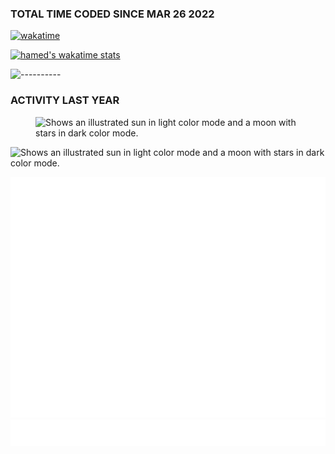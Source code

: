 
### TOTAL TIME CODED SINCE MAR 26 2022

[![wakatime](https://wakatime.com/badge/user/bfde19da-b988-4de7-a13e-78c42df235f6.svg?style=default)](https://wakatime.com/@bfde19da-b988-4de7-a13e-78c42df235f6)

<!-- <a href="https://wakatime.com"><img src="https://wakatime.com/share/@hamedprog/3f51a2a6-8e68-480b-9d2c-c3f7fe1ce199.png" width="400" height="300"/></a> -->

[![hamed's wakatime stats](https://github-readme-stats.vercel.app/api/wakatime?username=hamedprog&layout=compact&theme=radical&hide=Other)](https://github.com/anuraghazra/github-readme-stats)

![----------](https://user-images.githubusercontent.com/53900/182992715-aa63e421-170b-41cf-8f95-82fe4b0846c2.png)

### ACTIVITY LAST YEAR
<figure>
  <source media="(prefers-color-scheme: light)" srcset="https://wakatime.com/share/@hamedprog/4fb1a205-e65c-4da8-b13b-06310c999d2a.svg">
  <img alt="Shows an illustrated sun in light color mode and a moon with stars in dark color mode." src="https://wakatime.com/share/@hamedprog/9abee52e-7058-49ae-8bd7-79e43953e6b9.svg">
</figure>



<picture>
  <source media="(prefers-color-scheme: light)" srcset="https://wakatime.com/share/@hamedprog/4fb1a205-e65c-4da8-b13b-06310c999d2a.svg">
  <img alt="Shows an illustrated sun in light color mode and a moon with stars in dark color mode."  src="https://wakatime.com/share/@hamedprog/1e8d59df-706e-4458-a774-6e91e1607e60.svg" width="720" height="500">
</picture>

![Metrics](/github-metrics.svg)
![Metrics](/metrics.plugin.topics.icons.svg)
